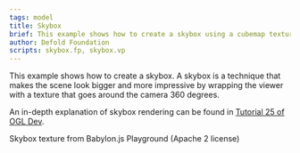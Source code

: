 ```yaml
---
tags: model
title: Skybox
brief: This example shows how to create a skybox using a cubemap texture.
author: Defold Foundation
scripts: skybox.fp, skybox.vp
---
```


This example shows how to create a skybox. A skybox is a technique that makes the scene look bigger and more impressive by wrapping the viewer with a texture that goes around the camera 360 degrees.

An in-depth explanation of skybox rendering can be found in [Tutorial 25 of OGL Dev](https://www.ogldev.org/www/tutorial25/tutorial25.html).


Skybox texture from Babylon.js Playground (Apache 2 license)